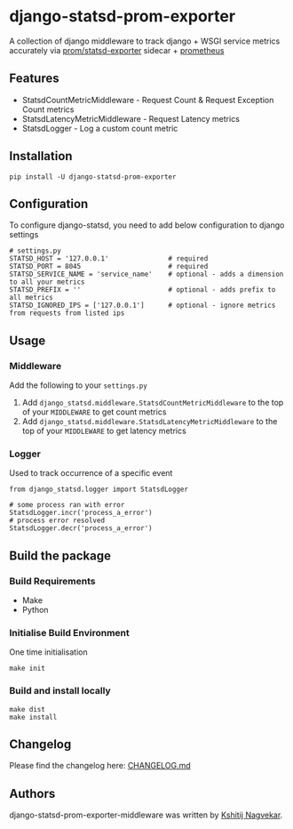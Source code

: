 # django-statsd-prom-exporter

A collection of django middleware to track django + WSGI service metrics accurately via [prom/statsd-exporter](https://github.com/prometheus/statsd_exporter) sidecar + [prometheus](https://prometheus.io/)

## Features
* StatsdCountMetricMiddleware - Request Count & Request Exception Count metrics
* StatsdLatencyMetricMiddleware - Request Latency metrics
* StatsdLogger - Log a custom count metric


## Installation
```
pip install -U django-statsd-prom-exporter
```


## Configuration

To configure django-statsd, you need to add below configuration to django settings

```
# settings.py
STATSD_HOST = '127.0.0.1'               # required
STATSD_PORT = 8045                      # required
STATSD_SERVICE_NAME = 'service_name'    # optional - adds a dimension to all your metrics
STATSD_PREFIX = ''                      # optional - adds prefix to all metrics
STATSD_IGNORED_IPS = ['127.0.0.1']      # optional - ignore metrics from requests from listed ips

```


## Usage

### Middleware
Add the following to your `settings.py`
1. Add `django_statsd.middleware.StatsdCountMetricMiddleware` to the top of your `MIDDLEWARE` to get count metrics
2. Add `django_statsd.middleware.StatsdLatencyMetricMiddleware` to the top of your `MIDDLEWARE` to get latency metrics

### Logger
Used to track occurrence of a specific event
```
from django_statsd.logger import StatsdLogger

# some process ran with error
StatsdLogger.incr('process_a_error')
# process error resolved
StatsdLogger.decr('process_a_error')
```


## Build the package

### Build Requirements
- Make
- Python

### Initialise Build Environment
One time initialisation
```
make init
```

### Build and install locally
```
make dist
make install
```


## Changelog

Please find the changelog here: [CHANGELOG.md](CHANGELOG.md)


## Authors

django-statsd-prom-exporter-middleware was written by [Kshitij Nagvekar](mailto:kshitij.nagvekar@workindia.in).
